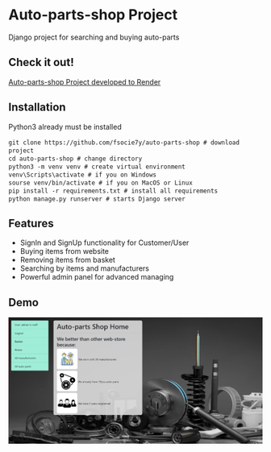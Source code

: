 # Auto-parts-shop Project
Django project for searching and buying auto-parts

## Check it out!

[Auto-parts-shop Project developed to Render](PASTE_LINK_HEARE)

## Installation

Python3 already must be installed

```shell
git clone https://github.com/fsocie7y/auto-parts-shop # download project
cd auto-parts-shop # change directory
python3 -m venv venv # create virtual environment
venv\Scripts\activate # if you on Windows
sourse venv/bin/activate # if you on MacOS or Linux
pip install -r requirements.txt # install all requirements
python manage.py runserver # starts Django server
```

## Features

* SignIn and SignUp functionality for Customer/User
* Buying items from website
* Removing items from basket
* Searching by items and manufacturers
* Powerful admin panel for advanced managing

## Demo

![Website interface](demo_img.png)